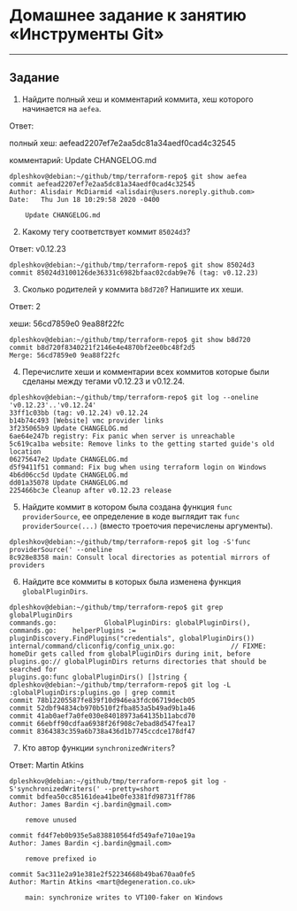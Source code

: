 # Домашнее задание к занятию «Инструменты Git»

------

## Задание

1. Найдите полный хеш и комментарий коммита, хеш которого начинается на `aefea`.

Ответ: 

полный хеш: aefead2207ef7e2aa5dc81a34aedf0cad4c32545

комментарий: Update CHANGELOG.md

```
dpleshkov@debian:~/github/tmp/terraform-repo$ git show aefea
commit aefead2207ef7e2aa5dc81a34aedf0cad4c32545
Author: Alisdair McDiarmid <alisdair@users.noreply.github.com>
Date:   Thu Jun 18 10:29:58 2020 -0400

    Update CHANGELOG.md
```
2. Какому тегу соответствует коммит `85024d3`?

Ответ: v0.12.23

```
dpleshkov@debian:~/github/tmp/terraform-repo$ git show 85024d3
commit 85024d3100126de36331c6982bfaac02cdab9e76 (tag: v0.12.23)
```
3. Сколько родителей у коммита `b8d720`? Напишите их хеши.

Ответ: 2

хеши: 56cd7859e0 9ea88f22fc
```
dpleshkov@debian:~/github/tmp/terraform-repo$ git show b8d720
commit b8d720f8340221f2146e4e4870bf2ee0bc48f2d5
Merge: 56cd7859e0 9ea88f22fc
```

4. Перечислите хеши и комментарии всех коммитов которые были сделаны между тегами  v0.12.23 и v0.12.24.
```
dpleshkov@debian:~/github/tmp/terraform-repo$ git log --oneline 'v0.12.23'..'v0.12.24'
33ff1c03bb (tag: v0.12.24) v0.12.24
b14b74c493 [Website] vmc provider links
3f235065b9 Update CHANGELOG.md
6ae64e247b registry: Fix panic when server is unreachable
5c619ca1ba website: Remove links to the getting started guide's old location
06275647e2 Update CHANGELOG.md
d5f9411f51 command: Fix bug when using terraform login on Windows
4b6d06cc5d Update CHANGELOG.md
dd01a35078 Update CHANGELOG.md
225466bc3e Cleanup after v0.12.23 release
```

5. Найдите коммит в котором была создана функция `func providerSource`, ее определение в коде выглядит 
так `func providerSource(...)` (вместо троеточия перечислены аргументы).
```
dpleshkov@debian:~/github/tmp/terraform-repo$ git log -S'func providerSource(' --oneline
8c928e8358 main: Consult local directories as potential mirrors of providers
```

6. Найдите все коммиты в которых была изменена функция `globalPluginDirs`.
```
dpleshkov@debian:~/github/tmp/terraform-repo$ git grep globalPluginDirs
commands.go:            GlobalPluginDirs: globalPluginDirs(),
commands.go:    helperPlugins := pluginDiscovery.FindPlugins("credentials", globalPluginDirs())
internal/command/cliconfig/config_unix.go:              // FIXME: homeDir gets called from globalPluginDirs during init, before
plugins.go:// globalPluginDirs returns directories that should be searched for
plugins.go:func globalPluginDirs() []string {
dpleshkov@debian:~/github/tmp/terraform-repo$ git log -L :globalPluginDirs:plugins.go | grep commit
commit 78b12205587fe839f10d946ea3fdc06719decb05
commit 52dbf94834cb970b510f2fba853a5b49ad9b1a46
commit 41ab0aef7a0fe030e84018973a64135b11abcd70
commit 66ebff90cdfaa6938f26f908c7ebad8d547fea17
commit 8364383c359a6b738a436d1b7745ccdce178df47
```

7. Кто автор функции `synchronizedWriters`? 

Ответ: Martin Atkins
```
dpleshkov@debian:~/github/tmp/terraform-repo$ git log -S'synchronizedWriters(' --pretty=short
commit bdfea50cc85161dea41be0fe3381fd98731ff786
Author: James Bardin <j.bardin@gmail.com>

    remove unused

commit fd4f7eb0b935e5a838810564fd549afe710ae19a
Author: James Bardin <j.bardin@gmail.com>

    remove prefixed io

commit 5ac311e2a91e381e2f52234668b49ba670aa0fe5
Author: Martin Atkins <mart@degeneration.co.uk>

    main: synchronize writes to VT100-faker on Windows
```
